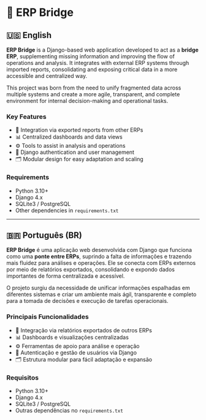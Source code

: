 # 🔗 ERP Bridge

## 🇺🇸 English

**ERP Bridge** is a Django-based web application developed to act as a **bridge ERP**, supplementing missing information and improving the flow of operations and analysis. It integrates with external ERP systems through imported reports, consolidating and exposing critical data in a more accessible and centralized way.

This project was born from the need to unify fragmented data across multiple systems and create a more agile, transparent, and complete environment for internal decision-making and operational tasks.

### Key Features

- 🔄 Integration via exported reports from other ERPs  
- 📊 Centralized dashboards and data views  
- ⚙️ Tools to assist in analysis and operations  
- 🔐 Django authentication and user management  
- 🗂️ Modular design for easy adaptation and scaling  

### Requirements

- Python 3.10+
- Django 4.x
- SQLite3 / PostgreSQL
- Other dependencies in `requirements.txt`

---

## 🇧🇷 Português (BR)

**ERP Bridge** é uma aplicação web desenvolvida com Django que funciona como uma **ponte entre ERPs**, suprindo a falta de informações e trazendo mais fluidez para análises e operações. Ele se conecta com ERPs externos por meio de relatórios exportados, consolidando e expondo dados importantes de forma centralizada e acessível.

O projeto surgiu da necessidade de unificar informações espalhadas em diferentes sistemas e criar um ambiente mais ágil, transparente e completo para a tomada de decisões e execução de tarefas operacionais.

### Principais Funcionalidades

- 🔄 Integração via relatórios exportados de outros ERPs  
- 📊 Dashboards e visualizações centralizadas  
- ⚙️ Ferramentas de apoio para análise e operação  
- 🔐 Autenticação e gestão de usuários via Django  
- 🗂️ Estrutura modular para fácil adaptação e expansão  

### Requisitos

- Python 3.10+
- Django 4.x
- SQLite3 / PostgreSQL
- Outras dependências no `requirements.txt`
